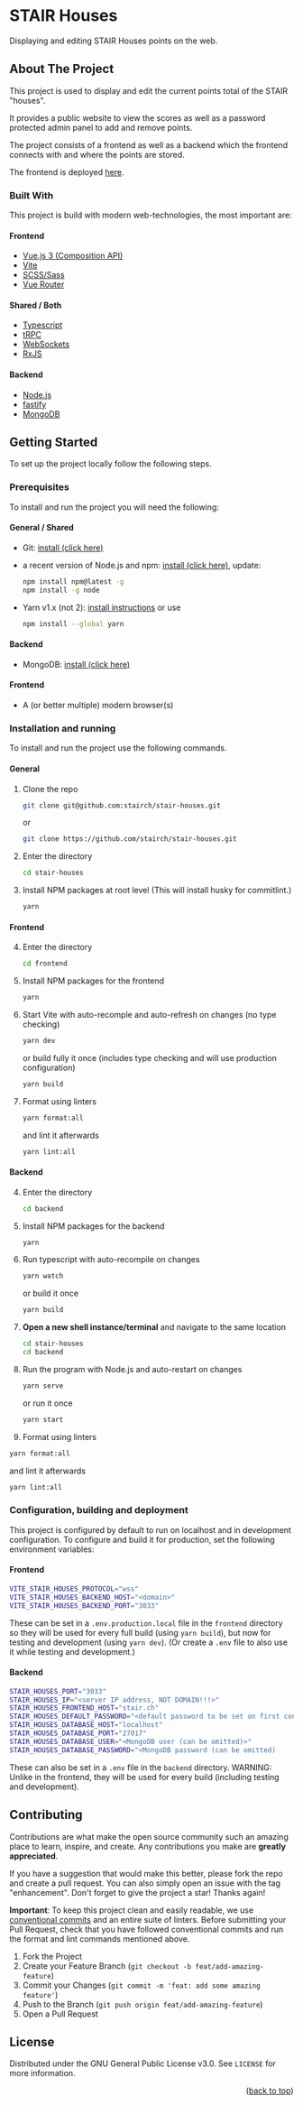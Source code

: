 # STAIR Houses

Displaying and editing STAIR Houses points on the web.

## About The Project

This project is used to display and edit the current points total of the STAIR "houses".

It provides a public website to view the scores as well as a password protected admin panel to add and remove points.

The project consists of a frontend as well as a backend which the frontend connects with and where the points are stored.

The frontend is deployed [here](https://stair.ch/houses).

### Built With

This project is build with modern web-technologies, the most important are:

#### Frontend

* [Vue.js 3 (Composition API)](https://vuejs.org/)
* [Vite](https://vitejs.dev)
* [SCSS/Sass](https://sass-lang.com)
* [Vue Router](https://router.vuejs.org)

#### Shared / Both

* [Typescript](https://www.typescriptlang.org)
* [tRPC](https://trpc.io)
* [WebSockets](https://developer.mozilla.org/de/docs/Web/API/WebSockets_API)
* [RxJS](https://rxjs.dev)

#### Backend

* [Node.js](https://nodejs.org/en/)
* [fastify](https://www.fastify.io)
* [MongoDB](https://www.mongodb.com)

<!-- GETTING STARTED -->
## Getting Started

To set up the project locally follow the following steps.

### Prerequisites

To install and run the project you will need the following:

#### General / Shared

* Git: [install (click here)](https://git-scm.com/book/en/v2/Getting-Started-Installing-Git)
* a recent version of Node.js and npm:
[install (click here)](https://nodejs.dev/learn/how-to-install-nodejs), update:

  ```sh
  npm install npm@latest -g
  npm install -g node
  ```

* Yarn v1.x (not 2): [install instructions](https://classic.yarnpkg.com/lang/en/docs/install/#mac-stable) or use

  ```sh
  npm install --global yarn
  ```
  
#### Backend

* MongoDB: [install (click here)](https://www.mongodb.com/docs/guides/server/install/)

#### Frontend

* A (or better multiple) modern browser(s)

### Installation and running

To install and run the project use the following commands.

#### General

1. Clone the repo

   ```sh
   git clone git@github.com:stairch/stair-houses.git
   ```

   or

   ```sh
   git clone https://github.com/stairch/stair-houses.git
   ```

2. Enter the directory

   ```sh
   cd stair-houses
   ```

3. Install NPM packages at root level (This will install husky for commitlint.)

   ```sh
   yarn
   ```

#### Frontend

4. Enter the directory

   ```sh
   cd frontend
   ```

5. Install NPM packages for the frontend

   ```sh
   yarn
   ```

6. Start Vite with auto-recomple and auto-refresh on changes (no type checking)

   ```sh
   yarn dev
   ```

   or build fully it once (includes type checking and will use production configuration)

   ```sh
   yarn build
   ```

7. Format using linters

   ```sh
   yarn format:all
   ```

   and lint it afterwards

   ```sh
   yarn lint:all
   ```

#### Backend

4. Enter the directory

   ```sh
   cd backend
   ```

5. Install NPM packages for the backend

   ```sh
   yarn
   ```

6. Run typescript with auto-recompile on changes

   ```sh
   yarn watch
   ```

   or build it once

   ```sh
   yarn build
   ```

7. **Open a new shell instance/terminal** and navigate to the same location

   ```sh
   cd stair-houses
   cd backend
   ```

8. Run the program with Node.js and auto-restart on changes

   ```sh
   yarn serve
   ```

   or run it once

   ```sh
   yarn start
   ```

9.  Format using linters

   ```sh
   yarn format:all
   ```

   and lint it afterwards

   ```sh
   yarn lint:all
   ```

### Configuration, building and deployment

This project is configured by default to run on localhost and in development configuration.
To configure and build it for production, set the following environment variables:

#### Frontend

```sh
VITE_STAIR_HOUSES_PROTOCOL="wss"
VITE_STAIR_HOUSES_BACKEND_HOST="<domain>"
VITE_STAIR_HOUSES_BACKEND_PORT="3033"
```

These can be set in a `.env.production.local` file in the `frontend` directory so they will be used for every full build (using `yarn build`), but now for testing and development (using `yarn dev`).
(Or create a `.env` file to also use it while testing and development.)

#### Backend

```sh
STAIR_HOUSES_PORT="3033"
STAIR_HOUSES_IP="<server IP address, NOT DOMAIN!!!>"
STAIR_HOUSES_FRONTEND_HOST="stair.ch"
STAIR_HOUSES_DEFAULT_PASSWORD="<default password to be set on first connection to database, if not set already, SHOULD BE REMOVED/OMITTED LATER!!!>"
STAIR_HOUSES_DATABASE_HOST="localhost"
STAIR_HOUSES_DATABASE_PORT="27017"
STAIR_HOUSES_DATABASE_USER="<MongoDB user (can be omitted)>"
STAIR_HOUSES_DATABASE_PASSWORD="<MongoDB password (can be omitted)
```

These can also be set in a `.env` file in the `backend` directory. WARNING: Unlike in the frontend, they will be used for every build (including testing and development).

## Contributing

Contributions are what make the open source community such an amazing place to learn, inspire, and create. Any contributions you make are **greatly appreciated**.

If you have a suggestion that would make this better, please fork the repo and create a pull request. You can also simply open an issue with the tag "enhancement".
Don't forget to give the project a star! Thanks again!

**Important**: To keep this project clean and easily readable, we use [conventional commits](https://www.conventionalcommits.org/en/v1.0.0/) and an entire suite of linters.
Before submitting your Pull Request, check that you have followed conventional commits and run the format and lint commands mentioned above.

1. Fork the Project
2. Create your Feature Branch (`git checkout -b feat/add-amazing-feature`)
3. Commit your Changes (`git commit -m 'feat: add some amazing feature'`)
4. Push to the Branch (`git push origin feat/add-amazing-feature`)
5. Open a Pull Request

## License

Distributed under the GNU General Public License v3.0. See `LICENSE` for more information.

<p align="right">(<a href="#top">back to top</a>)</p>
